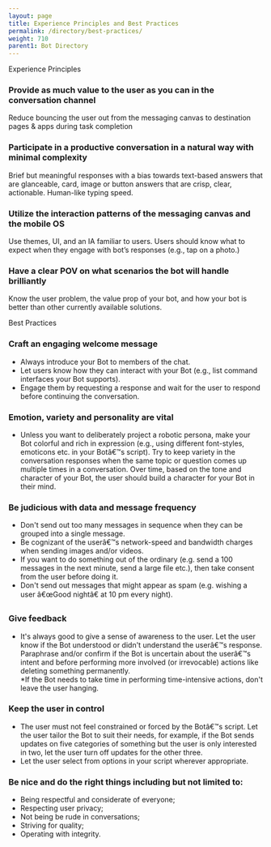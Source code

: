 ```yaml
---
layout: page
title: Experience Principles and Best Practices
permalink: /directory/best-practices/
weight: 710
parent1: Bot Directory
---
```


Experience Principles

### Provide as much value to the user as you can in the conversation channel

<u1>
<u1> Reduce bouncing the user out from the messaging canvas to destination pages & apps during task completion
</u1>

### Participate in a productive conversation in a natural way with minimal complexity

<u1>
<u1> Brief but meaningful responses with a bias towards text-based answers that are glanceable, card, image or button answers that are crisp, clear, actionable. Human-like typing speed. 
</u1>

### Utilize the interaction patterns of the messaging canvas and the mobile OS

<u1>
<u1> Use themes, UI, and an IA familiar to users. Users should know what to expect when they engage with bot’s responses (e.g., tap on a photo.)
</u1>

### Have a clear POV on what scenarios the bot will handle brilliantly

<u1>
<u1> Know the user problem, the value prop of your bot, and how your bot is better than other currently available solutions.
</u1>

Best Practices


### Craft an engaging welcome message

  <ul>
  <li>Always introduce your Bot to members of the chat.  </li>
  <li>Let users know how they can interact with your Bot (e.g., list command interfaces your Bot supports). </li>
  <li>Engage them by requesting a response and wait for the user to respond before continuing the conversation. </li>
  </ul>

### Emotion, variety and personality are vital

  <ul>
  <li>Unless you want to deliberately project a robotic persona, make your Bot colorful and rich in expression (e.g., using different font-styles, emoticons etc. in your Botâ€™s script). Try to keep variety in the conversation responses when the same topic or question comes up multiple times in a conversation. Over time, based on the tone and character of your Bot, the user should build a character for your Bot in their mind. </li>
  </ul>

### Be judicious with data and message frequency

  <ul>
  <li>Don't send out too many messages in sequence when they can be grouped into a single message. </li>
  <li>Be cognizant of the userâ€™s network-speed and bandwidth charges  when sending images and/or videos. </li>
  <li>If you want to do something out of the ordinary (e.g. send a 100 messages in the next minute, send a large file etc.), then take consent from the user before doing it. </li>
  <li>Don't send out messages that might appear as spam (e.g. wishing a user â€œGood nightâ€ at 10 pm every night). </li>
  </ul>

### Give feedback

  <ul>
  <li>It's always good to give a sense of awareness to the user. Let the user know if the Bot understood or didn't understand the userâ€™s response. Paraphrase and/or confirm if the Bot is uncertain about the userâ€™s intent and before performing more involved (or irrevocable) actions like deleting something permanently.  <br>
  *If the Bot needs to take time in performing time-intensive actions, don't leave the user hanging.  </li>
  </ul>

### Keep the user in control

  <ul>
  <li>The user must not feel constrained or forced by the Botâ€™s script. Let the user tailor the Bot to suit their needs, for example, if the Bot sends updates on five categories of something but the user is only interested in two, let the user turn off updates for the other three. </li>
  <li>Let the user select from options in your script wherever appropriate.  </li>
  </ul>

### Be nice and do the right things including but not limited to: 

  <ul>
  <li>Being respectful and considerate of everyone; </li>
  <li>Respecting user privacy; </li>
  <li>Not being be rude in conversations; </li>
  <li>Striving for quality; </li>
  <li>Operating with integrity. </li>
  </ul>

